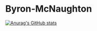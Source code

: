 # Byron-McNaughton
[![Anurag's GitHub stats](https://github-readme-stats.vercel.app/api?username=ByronMcNaughton)](https://github.com/anuraghazra/github-readme-stats)
